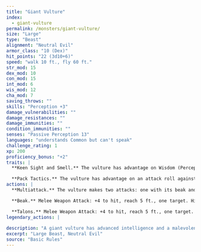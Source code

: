 ```yaml
---
title: "Giant Vulture"
index:
  - giant-vulture
permalink: /monsters/giant-vulture/
size: "Large"
type: "Beast"
alignment: "Neutral Evil"
armor_class: "10 (Dex)"
hit_points: "22 (3d10+6)"
speed: "walk 10 ft., fly 60 ft."
str_mod: 15
dex_mod: 10
con_mod: 15
int_mod: 6
wis_mod: 12
cha_mod: 7
saving_throws: ""
skills: "Perception +3"
damage_vulnerabilities: ""
damage_resistances: ""
damage_immunities: ""
condition_immunities: ""
senses: "Passive Perception 13"
languages: "understands Common but can't speak"
challenge_rating: 1
xp: 200
proficiency_bonus: "+2"
traits: |
  **Keen Sight and Smell.** The vulture has advantage on Wisdom (Perception) checks that rely on sight or smell.

  **Pack Tactics.** The vulture has advantage on an attack roll against a creature if at least one of the vulture's allies is within 5 ft. of the creature and the ally isn't incapacitated.
actions: |
  **Multiattack.** The vulture makes two attacks: one with its beak and one with its talons.

  **Beak.** Melee Weapon Attack: +4 to hit, reach 5 ft., one target. Hit: 7 (2d4 + 2) piercing damage.

  **Talons.** Melee Weapon Attack: +4 to hit, reach 5 ft., one target. Hit: 9 (2d6 + 2) slashing damage.  
legendary_actions: |
  
description: "A giant vulture has advanced intelligence and a malevolent bent. Unlike its smaller kin, it will attack a wounded creature to hasten its end. Giant vultures have been known to haunt a thirsty, starving creature for days to enjoy its suffering."
excerpt: "Large Beast, Neutral Evil"
source: "Basic Rules"
---
```

